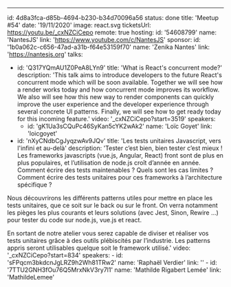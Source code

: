 ---

id: 4d8a3fca-d85b-4694-b230-b34d70096a56
status: done
title: 'Meetup #54'
date: '19/11/2020'
image: react.svg
ticketsUrl: https://youtu.be/_cxNZCiCepo
remote: true
hosting:
id: '54608799'
name: 'NantesJS'
link: 'https://www.youtube.com/c/NantesJS'
sponsor:
id: '1b0a062c-c656-47ad-a31b-f64e53159f70'
name: 'Zenika Nantes'
link: 'https://nantesjs.org'
talks:

- id: 'Q317YQmAU1Z0PeA8LYn9'
  title: 'What is React&#x27;s concurrent mode?'
  description: 'This talk aims to introduce developers to the future React&#x27;s concurrent mode which will be soon available. Together we will see how a render works today and how concurrent mode improves its workflow. We also will see how this new way to render components can quickly improve the user experience and the developer experience through several concrete UI patterns. Finally, we will see how to get ready today for this incoming feature.'
  video: '\_cxNZCiCepo?start=3519'
  speakers:
    - id: 'gK1Ua3sCQuPc46SyKan5cYK2wAk2'
      name: 'Loïc Goyet'
      link: 'loicgoyet'
- id: 'nXyCNdbCgJyqzwAv9JQv'
  title: 'Les tests unitaires Javascript, vers l&#x27;infini et au-delà'
  description: 'Tester c’est bien, bien tester c’est mieux ! Les frameworks javascripts (vue.js, Angular, React) front sont de plus en plus populaires, et l’utilisation de node.js croît d’année en année. Comment écrire des tests maintenables ? Quels sont les cas limites ? Comment écrire des tests unitaires pour ces frameworks à l’architecture spécifique ?

Nous découvrirons les différents patterns utiles pour mettre en place les tests unitaires, que ce soit sur le back ou sur le front. On verra notamment les pièges les plus courants et leurs solutions (avec Jest, Sinon, Rewire …) pour tester du code sur node.js, vue.js et react.

En sortant de notre atelier vous serez capable de diviser et réaliser vos tests unitaires grâce à des outils plébiscités par l’industrie. Les patterns appris seront utilisables quelque soit le framework utilisé.'
video: '\_cxNZCiCepo?start=834'
speakers: -
id: 'sFPqcm3bkdcnJgLRZ9h2Wh81TRw2'
name: 'Raphaël Verdier'
link: '' -
id: '7TTU2GNH3fOu76Q5MrxNkV3ry7l1'
name: 'Mathilde Rigabert Lemée'
link: 'MathildeLemee'
